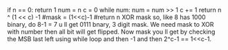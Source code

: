 if n == 0:
return 1
num = n
c = 0
while num:
num = num >> 1
c += 1
return n ^ (1 << c) -1
#mask = (1<<c)-1
#return n XOR mask
so, like 8 has 1000 binary, do 8-1 = 7 u ll get 0111 bnary, 3 digit mask. We need mask to XOR with number then all bit will get flipped. Now mask you ll get by checking the MSB last left using while loop and then -1 and then 2^c-1 == 1<<c-1.